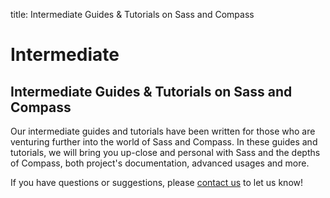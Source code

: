 title: Intermediate Guides &amp; Tutorials on Sass and Compass

# Intermediate

## Intermediate Guides &amp; Tutorials on Sass and Compass

Our intermediate guides and tutorials have been written for those who are venturing further into the world of Sass and Compass. In these guides and tutorials, we will bring you up-close and personal with Sass and the depths of Compass, both project's documentation, advanced usages and more.

If you have questions or suggestions, please [contact us](/contact) to let us know!